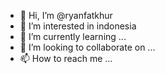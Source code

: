 - 👋 Hi, I’m @ryanfatkhur
- 👀 I’m interested in indonesia
- 🌱 I’m currently learning ...
- 💞️ I’m looking to collaborate on ...
- 📫 How to reach me ...

<!---
ryanfatkhur/ryanfatkhur is a ✨ special ✨ repository because its `README.md` (this file) appears on your GitHub profile.
You can click the Preview link to take a look at your changes.
--->
